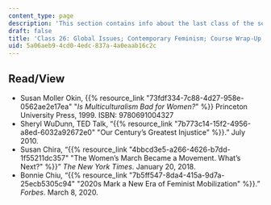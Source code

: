 ```yaml
---
content_type: page
description: 'This section contains info about the last class of the semester. '
draft: false
title: 'Class 26: Global Issues; Contemporary Feminism; Course Wrap-Up'
uid: 5a06aeb9-4cd0-4edc-837a-4a0eaab16c2c
---
```

## Read/View

- Susan Moller Okin, {{% resource_link "73fdf334-7c88-4d27-958e-0562ae2e17ea" "*Is Multiculturalism Bad for Women?*" %}} Princeton University Press, 1999. ISBN: 9780691004327
- Sheryl WuDunn, TED Talk, “{{% resource_link "7b773c14-15f2-4956-a8ed-6032a92672e0" "Our Century’s Greatest Injustice" %}}.” July 2010. 
- Susan Chira, “{{% resource_link "4bbcd3e5-a266-4626-b7dd-1f55211dc357" "The Women’s March Became a Movement. What’s Next?" %}}” *The New York Times*. January 20, 2018. 
- Bonnie Chiu, “{{% resource_link "7b5ff547-8da4-415a-9d7a-25ecb5305c94" "2020s Mark a New Era of Feminist Mobilization" %}}.” *Forbes*. March 8, 2020.